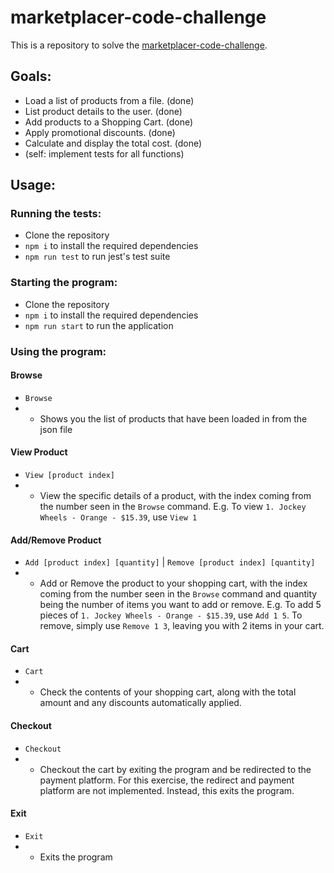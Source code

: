 # marketplacer-code-challenge

This is a repository to solve the [marketplacer-code-challenge](https://gist.github.com/alexrogers/63d262d4e07b75a45c646cd4f473accf).

## Goals:

- Load a list of products from a file. (done)
- List product details to the user. (done)
- Add products to a Shopping Cart. (done)
- Apply promotional discounts. (done)
- Calculate and display the total cost. (done)
- (self: implement tests for all functions)

## Usage:

### Running the tests:

- Clone the repository
- `npm i` to install the required dependencies
- `npm run test` to run jest's test suite

### Starting the program:

- Clone the repository
- `npm i` to install the required dependencies
- `npm run start` to run the application

### Using the program:

#### Browse

- `Browse`
- - Shows you the list of products that have been loaded in from the json file

#### View Product

- `View [product index]`
- - View the specific details of a product, with the index coming from the number seen in the `Browse` command. E.g. To view `1. Jockey Wheels - Orange - $15.39`, use `View 1`

#### Add/Remove Product

- `Add [product index] [quantity]` | `Remove [product index] [quantity]`
- - Add or Remove the product to your shopping cart, with the index coming from the number seen in the `Browse` command and quantity being the number of items you want to add or remove. E.g. To add 5 pieces of `1. Jockey Wheels - Orange - $15.39`, use `Add 1 5`. To remove, simply use `Remove 1 3`, leaving you with 2 items in your cart.

#### Cart

- `Cart`
- - Check the contents of your shopping cart, along with the total amount and any discounts automatically applied.

#### Checkout

- `Checkout`
- - Checkout the cart by exiting the program and be redirected to the payment platform. For this exercise, the redirect and payment platform are not implemented. Instead, this exits the program.

#### Exit

- `Exit`
- - Exits the program
